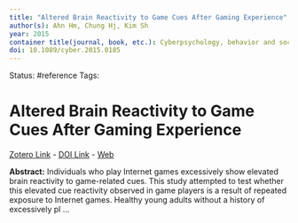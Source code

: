 ```yaml
---
title: "Altered Brain Reactivity to Game Cues After Gaming Experience"
author(s): Ahn Hm, Chung Hj, Kim Sh
year: 2015
container title(journal, book, etc.): Cyberpsychology, behavior and social networking
doi: 10.1089/cyber.2015.0185
---
```

Status: #reference
Tags:
# Altered Brain Reactivity to Game Cues After Gaming Experience
[Zotero Link](zotero://select/items/@Hm.etal2015_AlteredBrainReactivityGameCuesGamingExperience) - [DOI Link](https://doi.org/10.1089/cyber.2015.0185) - [Web](https://pubmed.ncbi.nlm.nih.gov/26252933/)

**Abstract:** Individuals who play Internet games excessively show elevated brain reactivity to game-related cues. This study attempted to test whether this elevated cue reactivity observed in game players is a result of repeated exposure to Internet games. Healthy young adults without a history of excessively pl …

